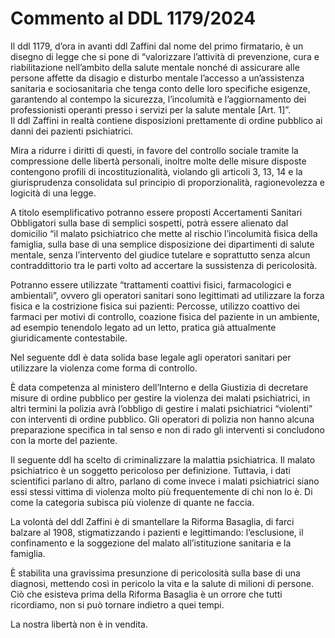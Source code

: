 # Commento al DDL 1179/2024
Il ddl 1179, d’ora in avanti ddl Zaffini dal nome del primo firmatario, è un disegno di legge che si pone di “valorizzare l’attività di prevenzione, cura e riabilitazione nell’ambito della salute mentale nonché di assicurare alle persone affette da disagio e disturbo mentale l’accesso a un’assistenza sanitaria e sociosanitaria che tenga conto delle loro specifiche esigenze, garantendo al contempo la sicurezza, l’incolumità e l’aggiornamento dei professionisti operanti presso i servizi per la salute mentale \[Art. 1\]”.  
Il ddl Zaffini in realtà contiene disposizioni prettamente di ordine pubblico ai danni dei pazienti psichiatrici. 

Mira a ridurre i diritti di questi, in favore del controllo sociale tramite la compressione delle libertà personali, inoltre molte delle misure disposte contengono profili di incostituzionalità, violando gli articoli 3, 13, 14 e la giurisprudenza consolidata sul principio di proporzionalità, ragionevolezza e logicità di una legge. 

A titolo esemplificativo potranno essere proposti Accertamenti Sanitari Obbligatori sulla base di semplici sospetti, potrà essere alienato dal domicilio “il malato psichiatrico che mette al rischio l’incolumità fisica della famiglia, sulla base di una semplice disposizione dei dipartimenti di salute mentale, senza l’intervento del giudice tutelare e soprattutto senza alcun contraddittorio tra le parti volto ad accertare la sussistenza di pericolosità. 

Potranno essere utilizzate “trattamenti coattivi fisici, farmacologici e ambientali”, ovvero gli operatori sanitari sono legittimati ad utilizzare la forza fisica e la costrizione fisica sui pazienti: Percosse, utilizzo coattivo dei farmaci per motivi di controllo, coazione fisica del paziente in un ambiente, ad esempio tenendolo legato ad un letto, pratica già attualmente giuridicamente contestabile. 

Nel seguente ddl è data solida base legale agli operatori sanitari per utilizzare  la violenza come forma di controllo. 

È data competenza al ministero dell’Interno e della Giustizia di decretare misure di ordine pubblico per gestire la violenza dei malati psichiatrici, in altri termini la polizia avrà l’obbligo di gestire i malati psichiatrici “violenti” con interventi di ordine pubblico. Gli operatori di polizia non hanno alcuna preparazione specifica in tal senso e non di rado gli interventi si concludono con la morte del paziente. 

Il seguente ddl ha scelto di criminalizzare la malattia psichiatrica. Il malato psichiatrico è un soggetto pericoloso per definizione. Tuttavia, i dati scientifici parlano di altro, parlano di come invece i malati psichiatrici siano essi stessi vittima di violenza molto più frequentemente di chi non lo è. Di come  la categoria subisca più violenze di quante ne faccia.

 La volontà del ddl Zaffini è di smantellare la Riforma Basaglia, di farci balzare al 1908, stigmatizzando i pazienti e legittimando: l’esclusione, il confinamento e la soggezione del malato all’istituzione sanitaria e la famiglia.

È stabilita una gravissima presunzione di pericolosità sulla base di una diagnosi, mettendo così in pericolo la vita e la salute di milioni di persone. Ciò che esisteva prima della Riforma Basaglia è un orrore che tutti ricordiamo, non si può tornare indietro a quei tempi. 

La nostra libertà non è in vendita.
